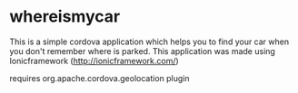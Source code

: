 whereismycar
============
This is a simple cordova application which helps you to find your car when you don't remember where is parked.
This application was made using Ionicframework (http://ionicframework.com/)

requires org.apache.cordova.geolocation plugin



